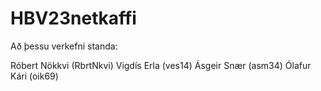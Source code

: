 # HBV23netkaffi
Að þessu verkefni standa:

Róbert Nökkvi (RbrtNkvi)
Vigdís Erla (ves14)
Ásgeir Snær (asm34)
Ólafur Kári (oik69)
